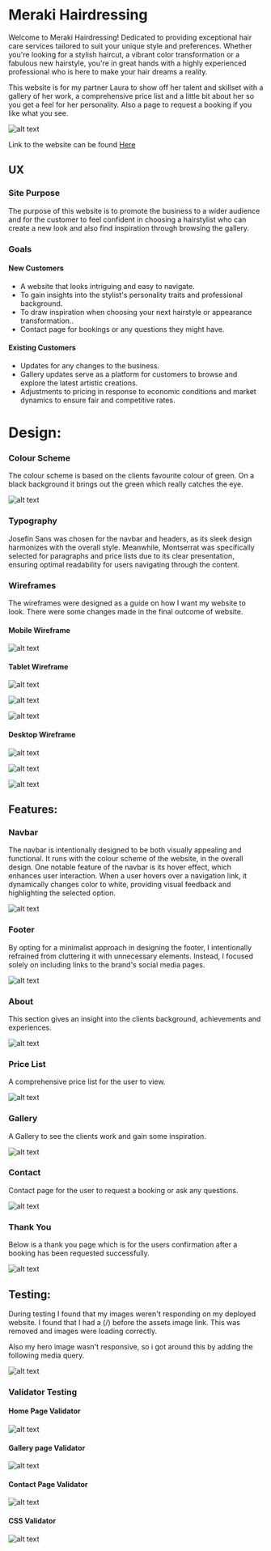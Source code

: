 # Meraki Hairdressing

Welcome to Meraki Hairdressing! Dedicated to providing exceptional hair care services tailored to suit your unique style and preferences. Whether you're looking for a stylish haircut, a vibrant color transformation or a fabulous new hairstyle, you're in great hands with a highly experienced professional who is here to make your hair dreams a reality.

This website is for my partner Laura to show off her talent and skillset with a gallery of her work, a comprehensive price list and a little bit about her so you get a feel for her personality. Also a page to request a booking if you like what you see.

![alt text](<assets/images/Am I Responsive.jpg>)

Link to the website can be found [Here](https://frankrankmore.github.io/Meraki/)

## UX

### Site Purpose

The purpose of this website is to promote the business to a wider audience and for the customer to feel confident in choosing a hairstylist who can create a new look and also find inspiration through browsing the gallery.

### Goals

#### New Customers

* A website that looks intriguing and easy to navigate.
* To gain insights into the stylist's personality traits and professional background.
* To draw inspiration when choosing your next hairstyle or appearance transformation..
* Contact page for bookings or any questions they might have.

#### Existing Customers

* Updates for any changes to the business.
* Gallery updates serve as a platform for customers to browse and explore the latest artistic creations.
* Adjustments to pricing in response to economic conditions and market dynamics to ensure fair and competitive rates.


# Design:

### Colour Scheme

The colour scheme is based on the clients favourite colour of green. On a black background it brings out the green which really catches the eye.

![alt text](assets/images/colour.jpg)

### Typography

Josefin Sans was chosen for the navbar and headers, as its sleek design harmonizes with the overall style. Meanwhile, Montserrat was specifically selected for paragraphs and price lists due to its clear presentation, ensuring optimal readability for users navigating through the content.

### Wireframes

The wireframes were designed as a guide on how I want my website to look. There were some changes made in the final outcome of website.

#### Mobile Wireframe

![alt text](<assets/images/Mobile wireframe.png>)

#### Tablet Wireframe

![alt text](<assets/images/Tablet 1.png>)

![alt text](<assets/images/Tablet 2.png>)

![alt text](<assets/images/Tablet 3.png>)

#### Desktop Wireframe

![alt text](<assets/images/Desktop 1.png>)

![alt text](<assets/images/Desktop 2.png>)

![alt text](<assets/images/Desktop 3.png>)

## Features:

### Navbar

The navbar is intentionally designed to be both visually appealing and functional. It runs with the colour scheme of the website, in the overall design. One notable feature of the navbar is its hover effect, which enhances user interaction. When a user hovers over a navigation link, it dynamically changes color to white, providing visual feedback and highlighting the selected option. 

![alt text](assets/images/navbar.jpg)

### Footer

By opting for a minimalist approach in designing the footer, I intentionally refrained from cluttering it with unnecessary elements. Instead, I focused solely on including links to the brand's social media pages.

![alt text](assets/images/footer.jpg)

### About

This section gives an insight into the clients background, achievements and experiences. 

![alt text](assets/images/About.jpg)

### Price List

A comprehensive price list for the user to view.

![alt text](<assets/images/Price List.jpg>)

### Gallery

A Gallery to see the clients work and gain some inspiration.

![alt text](<assets/images/Gallery images.jpg>)

### Contact

Contact page for the user to request a booking or ask any questions.

![alt text](Contact.jpg)

### Thank You

Below is a thank you page which is for the users confirmation after a booking has been requested successfully.

![alt text](<assets/images/Thank you.jpg>)

## Testing:

During testing I found that my images weren't responding on my deployed website. I found that I had a (/) before the assets image link. This was removed and images were loading correctly.

Also my hero image wasn't responsive, so i got around this by adding the following media query.

![alt text](<assets/images/hero test.png>)

### Validator Testing

#### Home Page Validator

![alt text](<assets/images/Home page validator.png>)

#### Gallery page Validator

![alt text](<assets/images/Gallery page validator.png>)

#### Contact Page Validator

![alt text](<assets/images/Contact page validator.png>)

#### CSS Validator

![alt text](<assets/images/css validator.png>)